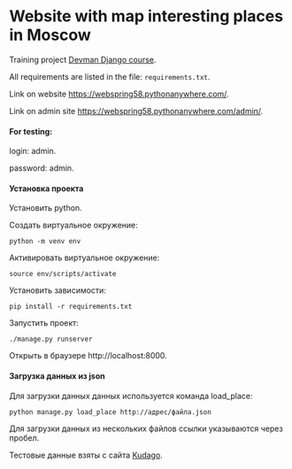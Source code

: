 # Website with map interesting places in Moscow 

Training project [Devman Django course](https://dvmn.org/modules/django/).  

All requirements are listed in the file: `requirements.txt`.

Link on website https://webspring58.pythonanywhere.com/.

Link on admin site https://webspring58.pythonanywhere.com/admin/.

#### For testing:
login: admin.

password: admin.

#### Установка проекта

Установить python.

Создать виртуальное окружение: 
```shell script
python -m venv env
```
Активировать виртуальное окружение:
```shell script
source env/scripts/activate
```
Установить зависимости:
```shell script
pip install -r requirements.txt
```
Запустить проект:
```shell script
./manage.py runserver
```
Открыть в браузере http://localhost:8000.

#### Загрузка данных из json

Для загрузки данных данных используется команда load_place:

```shell script
python manage.py load_place http://адрес/файла.json
```
Для загрузки данных из нескольких файлов ссылки указываются через пробел.


Тестовые данные взяты с сайта [Kudago](https://kudago.com/).
